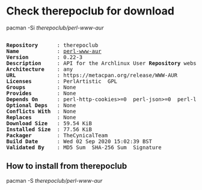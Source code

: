 # Check therepoclub for download

        
pacman -Si *therepoclub/perl-www-aur*

<div class="highlight"><pre class="highlight"><text>
<b>Repository</b>      : therepoclub
<b>Name</b>            : <a href='../../x86_64/perl-www-aur-0.22-3-any.pkg.tar.zst'>perl-www-aur</a>
<b>Version</b>         : 0.22-3
<b>Description</b>     : API for the Archlinux User <b>Repository</b> website.
<b>Architecture</b>    : any
<b>URL</b>             : https://metacpan.org/release/WWW-AUR
<b>Licenses</b>        : PerlArtistic  GPL
<b>Groups</b>          : None
<b>Provides</b>        : None
<b>Depends On</b>      : perl-http-cookies>=0  perl-json>=0  perl-lwp-protocol-https>=6  perl-uri>=0  perl-libwww>=0
<b>Optional Deps</b>   : None
<b>Conflicts With</b>  : None
<b>Replaces</b>        : None
<b>Download Size</b>   : 59.54 KiB
<b>Installed Size</b>  : 77.56 KiB
<b>Packager</b>        : TheCynicalTeam <wayne6324@gmail.com>
<b>Build Date</b>      : Wed 02 Sep 2020 15:02:39 BST
<b>Validated By</b>    : MD5 Sum  SHA-256 Sum  Signature
</text></pre></div>

## How to install from therepoclub

        
pacman -S *therepoclub/perl-www-aur*
